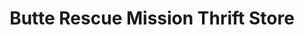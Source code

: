 ---
title: "Butte Rescue Mission Thrift Store"
url: /butte/butte-rescue-mission-thrift-store/
shop: charity
---